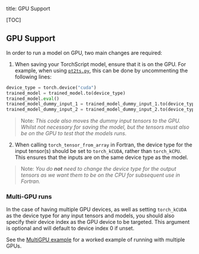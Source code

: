title: GPU Support

[TOC]

## GPU Support

In order to run a model on GPU, two main changes are required:

1) When saving your TorchScript model, ensure that it is on the GPU.
For example, when using
[`pt2ts.py`](https://github.com/Cambridge-ICCS/FTorch/blob/main/utils/pt2ts.py),
this can be done by uncommenting the following lines:

```python
device_type = torch.device("cuda")
trained_model = trained_model.to(device_type)
trained_model.eval()
trained_model_dummy_input_1 = trained_model_dummy_input_1.to(device_type)
trained_model_dummy_input_2 = trained_model_dummy_input_2.to(device_type)
```

> Note: _This code also moves the dummy input tensors to the GPU.
> Whilst not necessary for saving the model, but the tensors must also be on the GPU
> to test that the models runs._

2) When calling `torch_tensor_from_array` in Fortran, the device type for the input
   tensor(s) should be set to `torch_kCUDA`, rather than `torch_kCPU`.
   This ensures that the inputs are on the same device type as the model.

> Note: _You do **not** need to change the device type for the output tensors as we
> want them to be on the CPU for subsequent use in Fortran._

### Multi-GPU runs

In the case of having multiple GPU devices, as well as setting `torch_kCUDA` as the
device type for any input tensors and models, you should also specify their device index
as the GPU device to be targeted. This argument is optional and will default to device
index 0 if unset.

See the
[MultiGPU example](https://github.com/Cambridge-ICCS/FTorch/tree/main/examples/3_MultiGPU)
for a worked example of running with multiple GPUs.
